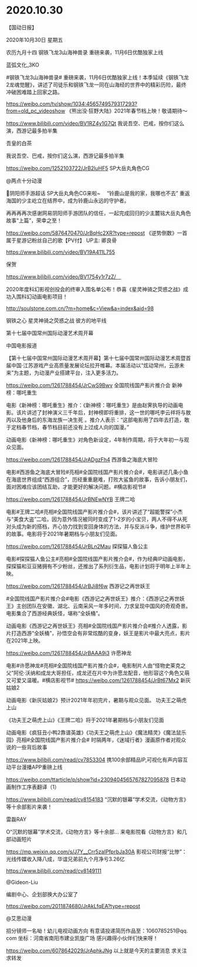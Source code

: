 # 2020.10.30


【国动日报】

2020年10月30日  星期五

农历九月十四
 钢铁飞龙3山海神兽录 重磅来袭，11月6日优酷独家上线

蓝弧文化_3KO                    

#钢铁飞龙3山海神兽录# 重磅来袭，11月6日优酷独家上线！本季延续《钢铁飞龙2龙魂觉醒》，讲述了司徒乐和钢铁飞龙一同在山海经的世界中的精彩历险，最终冲破困难踏上回家之路。

https://weibo.com/tv/show/1034:4565749579317293?from=old_pc_videoshow
《熊出没·狂野大陆》2021年春节档上映！敬请期待～

https://www.bilibili.com/video/BV1RZ4y1G7Qt
我说吾空、巴戒，按你们这么演，西游记最多拍半集

吾皇的白茶

我说吾空、巴戒，按你们这么演，西游记最多拍半集

https://weibo.com/1252103722/JrB2luHF5
SP大岳丸角色CG

@两点十分动漫                            

阴阳师手游超话  SP大岳丸角色CG来啦~　
“铃鹿山是我的家，我哪也不去” 重返海国的少主屹立在结界中，成为铃鹿山永远的守护者。

再再再再次感谢网易阴阳师手游团队的信任，一起完成回归的少主麓铭大岳丸角色故事“上篇”，荣幸之至！

https://weibo.com/5876470470/JrBqHc2XR?type=repost
《逆势倒数》一首属于星游记粉丝自己的歌【PV付】 UP主: 卿良骨

https://www.bilibili.com/video/BV19A411L755



保贺

https://www.bilibili.com/video/BV1754y1r7zZ/　


2020年度科幻影视创投会的终审入围名单公布！恭喜《星灵神骑之荧惑之战》成功入围科幻动画电影项目！

http://soulstone.com.cn/?m=home&c=View&a=index&aid=98

 钢铁之心
星灵神骑之荧惑之战
彼方的地平线      




第十七届中国常州国际动漫艺术周开幕

中国电影报道            

【第十七届中国常州国际动漫艺术周开幕】第十七届中国常州国际动漫艺术周暨首届中国·江苏游戏产业高质量发展论坛拉开帷幕。本届活动以“炫动常州，云游未来”为主题，为动漫产业搭建平台，注入更多活力。

https://weibo.com/1261788454/JrCwS9Bwv
全国院线国产影片推介会
新神榜：哪吒重生

电影《新神榜：哪吒重生》推介：《新神榜：哪吒重生》是由赵霁执导的动画电影。该片讲述了封神演义三千年后，封神榜即将重排，这一世的哪吒李云祥将与敖丙以及他身后的东海龙族一决生死 。推介人表示：“这部电影用了四年去打造，敢于定档春节档，春节档目前还没有上过成人向的国漫。”

动画电影《新神榜：哪吒重生》对角色新设定，4年制作周期，将于大年初一与观众见面。

https://weibo.com/1261788454/JrADgzFh4
西游鱼之海底大冒险

电影#西游鱼之海底大冒险#亮相#全国院线国产影片推介会#，电影讲述几条小鱼在海底世界组成“西游组合”，历经重重磨难，打败大鲨鱼的故事，告诉小朋友们，面对困难应该团结互助，才能更好的解决问题。#横店影视节#

https://weibo.com/1261788454/JrBNEwNYB
王牌二哈

电影#王牌二哈#亮相#全国院线国产影片推介会#，该片讲述了“超能警探”小杰与“美食大盗”二哈，因为意外情况被同时变成了1-2岁的小宝贝，两人不得不从死对头成为新的搭档，齐心协力找到变回身体的方法，并与反派斗争，维护世界和平的故事。电影将于2021年暑期档与小朋友们见面。

https://weibo.com/1261788454/JrBLn2Mau
探探猫人鱼公主

电影#探探猫人鱼公主#亮相#全国院线国产影片推介会#，作为经典IP动画电影，探探猫和豆豆猪拥有不少粉丝，还推出了系列衍生品，电影计划将于明年上半年上映。

https://weibo.com/1261788454/JrBJi8f6w
西游记之再世妖王

#全国院线国产影片推介会#电影《西游记之再世妖王》推介：《西游记之再世妖王》主创团队在安徽、湖北、云南采风一年多时间，力求呈现中国风的奇观奇景。电影集合了西游经典妖怪，堪称“全妖桶”。

动画电影《西游记之再世妖王》亮相#全国院线国产影片推介会#推介人透露，影片打造西游“全妖桶”，孙悟空会有非常炫酷的变身，妖王是影片中最大亮点，影片在2021年上映。   

https://weibo.com/1261788454/JrBAAA9i3
许愿神龙

电影#许愿神龙#亮相#全国院线国产影片推介会#，电影制片人由“怪物史莱克之父”阿伦·沃纳和成龙大哥担任，成龙还在片中为许愿龙配音，他形容这个角色又萌又可爱又温暖。#横店影视节#
https://weibo.com/1261788454/JrBt67Mx2
新灰姑娘2

动画电影《新灰姑娘2》预计2021年年初完片，暑期与观众见面。
功夫王之萌虎上山

《功夫王之萌虎上山》《王牌二哈》将于2021年暑期档与小朋友们见面

动画电影《疯狂丑小鸭2靠谱英雄》《功夫王之萌虎上山》《魔法精灵》《魔法鼠乐园》亮相#全国院线国产影片推介会#
时隔两年，《迷域行者》漫画原作者对观众说的一些背后故事

https://www.bilibili.com/read/cv7853304
携100余部精品IP,可视化有声内容互动平台漫播APP重磅上线

https://weibo.com/ttarticle/p/show?id=2309404565767827095878
日本动画制作工序表翻译（1）

https://www.bilibili.com/read/cv8154183
“沉默的银幕”学术交流，《动物方言》等十余部影片来袭！

雷磊RAY                   

O“沉默的银幕”学术交流，《动物方言》等十余部... 来电影院看《动物方言》和几部动画短片

https://mp.weixin.qq.com/s/J7Y__Crr5zaIPfprbJa30A
影视公司财报“比惨”：光线传媒收入降八成，华谊兄弟前九个月净亏3.26亿

https://www.bilibili.com/read/cv8149111

@Gideon-Liu                            

编剧中心、企划部换大办公室了

https://weibo.com/2011874680/JrAkLfqEA?type=repost

@艾思动漫                            

招分镜师一名呦！幼儿电视动画方向 
有意请投递简历作品至：1060785251@qq. com
坐标：河南省南阳市建业凯旋广场
感兴趣得小伙伴们快来呀！

https://weibo.com/6078642029/JrAphkJNg
以上就是今天的主要消息
求关注求转发










